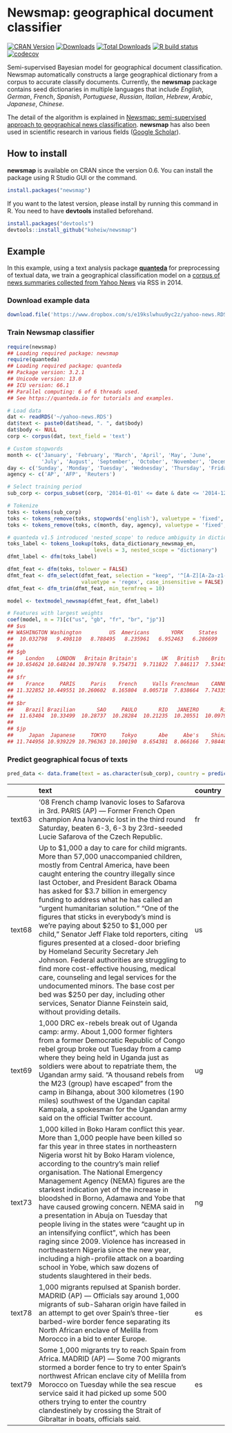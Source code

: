 
# Newsmap: geographical document classifier

<!-- badges: start -->

[![CRAN
Version](https://www.r-pkg.org/badges/version/newsmap)](https://CRAN.R-project.org/package=newsmap)
[![Downloads](https://cranlogs.r-pkg.org/badges/newsmap)](https://CRAN.R-project.org/package=newsmap)
[![Total
Downloads](https://cranlogs.r-pkg.org/badges/grand-total/newsmap?color=orange)](https://CRAN.R-project.org/package=newsmap)
[![R build
status](https://github.com/koheiw/newsmap/workflows/R-CMD-check/badge.svg)](https://github.com/koheiw/newsmap/actions)
[![codecov](https://codecov.io/gh/koheiw/newsmap/branch/master/graph/badge.svg)](https://codecov.io/gh/koheiw/newsmap)
<!-- badges: end -->

Semi-supervised Bayesian model for geographical document classification.
Newsmap automatically constructs a large geographical dictionary from a
corpus to accurate classify documents. Currently, the **newsmap**
package contains seed dictionaries in multiple languages that include
*English*, *German*, *French*, *Spanish*, *Portuguese*, *Russian*,
*Italian*, *Hebrew*, *Arabic*, *Japanese*, *Chinese*.

The detail of the algorithm is explained in [Newsmap: semi-supervised
approach to geographical news
classification](https://www.tandfonline.com/eprint/dDeyUTBrhxBSSkHPn5uB/full).
**newsmap** has also been used in scientific research in various fields
([Google
Scholar](https://scholar.google.com/scholar?oi=bibs&hl=en&cites=3438152153062747083)).

## How to install

**newsmap** is available on CRAN since the version 0.6. You can install
the package using R Studio GUI or the command.

``` r
install.packages("newsmap")
```

If you want to the latest version, please install by running this
command in R. You need to have **devtools** installed beforehand.

``` r
install.packages("devtools")
devtools::install_github("koheiw/newsmap")
```

## Example

In this example, using a text analysis package
[**quanteda**](https://quanteda.io) for preprocessing of textual data,
we train a geographical classification model on a [corpus of news
summaries collected from Yahoo
News](https://www.dropbox.com/s/e19kslwhuu9yc2z/yahoo-news.RDS?dl=1) via
RSS in 2014.

### Download example data

``` r
download.file('https://www.dropbox.com/s/e19kslwhuu9yc2z/yahoo-news.RDS?dl=1', '~/yahoo-news.RDS')
```

### Train Newsmap classifier

``` r
require(newsmap)
## Loading required package: newsmap
require(quanteda)
## Loading required package: quanteda
## Package version: 3.2.1
## Unicode version: 13.0
## ICU version: 66.1
## Parallel computing: 6 of 6 threads used.
## See https://quanteda.io for tutorials and examples.

# Load data
dat <- readRDS('~/yahoo-news.RDS')
dat$text <- paste0(dat$head, ". ", dat$body)
dat$body <- NULL
corp <- corpus(dat, text_field = 'text')

# Custom stopwords
month <- c('January', 'February', 'March', 'April', 'May', 'June',
           'July', 'August', 'September', 'October', 'November', 'December')
day <- c('Sunday', 'Monday', 'Tuesday', 'Wednesday', 'Thursday', 'Friday', 'Saturday')
agency <- c('AP', 'AFP', 'Reuters')

# Select training period
sub_corp <- corpus_subset(corp, '2014-01-01' <= date & date <= '2014-12-31')

# Tokenize
toks <- tokens(sub_corp)
toks <- tokens_remove(toks, stopwords('english'), valuetype = 'fixed', padding = TRUE)
toks <- tokens_remove(toks, c(month, day, agency), valuetype = 'fixed', padding = TRUE)

# quanteda v1.5 introduced 'nested_scope' to reduce ambiguity in dictionary lookup
toks_label <- tokens_lookup(toks, data_dictionary_newsmap_en, 
                            levels = 3, nested_scope = "dictionary")
dfmt_label <- dfm(toks_label)

dfmt_feat <- dfm(toks, tolower = FALSE)
dfmt_feat <- dfm_select(dfmt_feat, selection = "keep", '^[A-Z][A-Za-z1-2]+', 
                        valuetype = 'regex', case_insensitive = FALSE) # include only proper nouns to model
dfmt_feat <- dfm_trim(dfmt_feat, min_termfreq = 10)

model <- textmodel_newsmap(dfmt_feat, dfmt_label)

# Features with largest weights
coef(model, n = 7)[c("us", "gb", "fr", "br", "jp")]
## $us
## WASHINGTON Washington         US  Americans       YORK     States        NYC 
##  10.032798   9.498110   8.788495   8.235961   6.952463   6.286699   6.125502 
## 
## $gb
##    London    LONDON   Britain Britain's        UK   British    Briton 
## 10.654624 10.648244 10.397478  9.754731  9.711822  7.846117  7.534455 
## 
## $fr
##    France     PARIS     Paris    French     Valls Frenchman    CANNES 
## 11.322852 10.449551 10.260602  8.165804  8.005718  7.838664  7.743354 
## 
## $br
##    Brazil Brazilian       SAO     PAULO       RIO   JANEIRO       Rio 
##  11.63404  10.33499  10.28737  10.28284  10.21235  10.20551  10.09797 
## 
## $jp
##     Japan  Japanese     TOKYO     Tokyo       Abe     Abe's    Shinzo 
## 11.744956 10.939229 10.796363 10.100190  8.654381  8.066166  7.984406
```

### Predict geographical focus of texts

``` r
pred_data <- data.frame(text = as.character(sub_corp), country = predict(model))
```

|        | text                                                                                                                                                                                                                                                                                                                                                                                                                                                                                                                                                                                                                                                                                                                                                                                                                                                     | country |
|:-------|:---------------------------------------------------------------------------------------------------------------------------------------------------------------------------------------------------------------------------------------------------------------------------------------------------------------------------------------------------------------------------------------------------------------------------------------------------------------------------------------------------------------------------------------------------------------------------------------------------------------------------------------------------------------------------------------------------------------------------------------------------------------------------------------------------------------------------------------------------------|:--------|
| text63 | ’08 French champ Ivanovic loses to Safarova in 3rd. PARIS (AP) — Former French Open champion Ana Ivanovic lost in the third round Saturday, beaten 6-3, 6-3 by 23rd-seeded Lucie Safarova of the Czech Republic.                                                                                                                                                                                                                                                                                                                                                                                                                                                                                                                                                                                                                                         | fr      |
| text68 | Up to $1,000 a day to care for child migrants. More than 57,000 unaccompanied children, mostly from Central America, have been caught entering the country illegally since last October, and President Barack Obama has asked for $3.7 billion in emergency funding to address what he has called an “urgent humanitarian solution.” “One of the figures that sticks in everybody’s mind is we’re paying about $250 to $1,000 per child,” Senator Jeff Flake told reporters, citing figures presented at a closed-door briefing by Homeland Security Secretary Jeh Johnson. Federal authorities are struggling to find more cost-effective housing, medical care, counseling and legal services for the undocumented minors. The base cost per bed was $250 per day, including other services, Senator Dianne Feinstein said, without providing details. | us      |
| text69 | 1,000 DRC ex-rebels break out of Uganda camp: army. About 1,000 former fighters from a former Democratic Republic of Congo rebel group broke out Tuesday from a camp where they being held in Uganda just as soldiers were about to repatriate them, the Ugandan army said. “A thousand rebels from the M23 (group) have escaped” from the camp in Bihanga, about 300 kilometres (190 miles) southwest of the Ugandan capital Kampala, a spokesman for the Ugandan army said on the official Twitter account.                                                                                                                                                                                                                                                                                                                                            | ug      |
| text73 | 1,000 killed in Boko Haram conflict this year. More than 1,000 people have been killed so far this year in three states in northeastern Nigeria worst hit by Boko Haram violence, according to the country’s main relief organisation. The National Emergency Management Agency (NEMA) figures are the starkest indication yet of the increase in bloodshed in Borno, Adamawa and Yobe that have caused growing concern. NEMA said in a presentation in Abuja on Tuesday that people living in the states were “caught up in an intensifying conflict”, which has been raging since 2009. Violence has increased in northeastern Nigeria since the new year, including a high-profile attack on a boarding school in Yobe, which saw dozens of students slaughtered in their beds.                                                                       | ng      |
| text78 | 1,000 migrants repulsed at Spanish border. MADRID (AP) — Officials say around 1,000 migrants of sub-Saharan origin have failed in an attempt to get over Spain’s three-tier barbed-wire border fence separating its North African enclave of Melilla from Morocco in a bid to enter Europe.                                                                                                                                                                                                                                                                                                                                                                                                                                                                                                                                                              | es      |
| text79 | Some 1,000 migrants try to reach Spain from Africa. MADRID (AP) — Some 700 migrants stormed a border fence to try to enter Spain’s northwest African enclave city of Melilla from Morocco on Tuesday while the sea rescue service said it had picked up some 500 others trying to enter the country clandestinely by crossing the Strait of Gibraltar in boats, officials said.                                                                                                                                                                                                                                                                                                                                                                                                                                                                          | es      |
